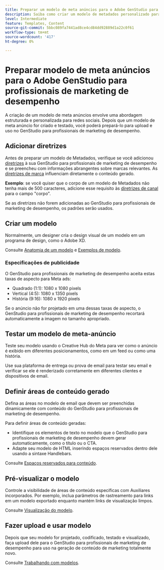 ```yaml
---
title: Preparar um modelo de meta anúncios para o Adobe GenStudio para profissionais de marketing de desempenho
description: Saiba como criar um modelo de metadados personalizado para Adobe GenStudio para profissionais de marketing de desempenho.
level: Intermediate
feature: Templates, Content
source-git-commit: 5bbc089fa7441ad8ce4cd84dd92889d1a22c0f61
workflow-type: tm+mt
source-wordcount: '417'
ht-degree: 0%

---
```



# Preparar modelo de meta anúncios para o Adobe GenStudio para profissionais de marketing de desempenho

A criação de um modelo de meta anúncios envolve uma abordagem estruturada e personalizada para redes sociais. Depois que um modelo de meta anúncio for criado e testado, você poderá prepará-lo para upload e uso no GenStudio para profissionais de marketing de desempenho.

## Adicionar diretrizes

Antes de preparar um modelo de Metadados, verifique se você adicionou [diretrizes](/help/user-guide/guidelines/overview.md) à sua GenStudio para profissionais de marketing de desempenho e se preencheu com informações abrangentes sobre marcas relevantes. As [diretrizes de marca](/help/user-guide/guidelines/brands.md) influenciam diretamente o conteúdo gerado.

**Exemplo**: se você quiser que o corpo de um modelo de Metadados não tenha mais de 500 caracteres, adicione esse requisito às [diretrizes de canal](/help/user-guide/guidelines/brands.md#channel-guidelines) para o campo &quot;corpo&quot;.

Se as diretrizes não forem adicionadas ao GenStudio para profissionais de marketing de desempenho, os padrões serão usados.

## Criar um modelo

Normalmente, um designer cria o design visual de um modelo em um programa de design, como o Adobe XD.

Consulte [Anatomia de um modelo](/help/user-guide/content/use-templates.md#anatomy-of-a-template) e [Exemplos de modelo](/help/user-guide/content/customize-template.md#template-examples).

### Especificações de publicidade

O GenStudio para profissionais de marketing de desempenho aceita estas taxas de aspecto para Meta ads:

* Quadrado (1:1): 1080 x 1080 pixels
* Vertical (4:5): 1080 x 1350 pixels
* História (9:16): 1080 x 1920 pixels

Se o anúncio não for projetado em uma dessas taxas de aspecto, o GenStudio para profissionais de marketing de desempenho recortará automaticamente a imagem no tamanho apropriado.

## Testar um modelo de meta-anúncio

Teste seu modelo usando o Creative Hub do Meta para ver como o anúncio é exibido em diferentes posicionamentos, como em um feed ou como uma história.

Use sua plataforma de entrega ou prova de email para testar seu email e verificar se ele é renderizado corretamente em diferentes clientes e dispositivos de email.

## Definir áreas de conteúdo gerado

Defina as áreas no modelo de email que devem ser preenchidas dinamicamente com conteúdo do GenStudio para profissionais de marketing de desempenho.

Para definir áreas de conteúdo geradas:

* Identifique os elementos de texto no modelo que o GenStudio para profissionais de marketing de desempenho devem gerar automaticamente, como o título ou o CTA.
* Adapte seu modelo de HTML inserindo espaços reservados dentro dele usando a sintaxe Handlebars.

Consulte [Espaços reservados para conteúdo](/help/user-guide/content/customize-template.md#content-placeholders).

## Pré-visualizar o modelo

Controle a visibilidade de áreas de conteúdo específicas com Auxiliares incorporados. Por exemplo, inclua parâmetros de rastreamento para links em um modelo exportado enquanto mantém links de visualização limpos.

Consulte [Visualização do modelo](/help/user-guide/content/customize-template.md#template-preview).

## Fazer upload e usar modelo

Depois que seu modelo for projetado, codificado, testado e visualizado, faça upload dele para o GenStudio para profissionais de marketing de desempenho para uso na geração de conteúdo de marketing totalmente novo.

Consulte [Trabalhando com modelos](use-templates.md).
